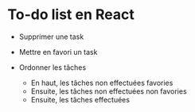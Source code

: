 # To-do list en React

* Supprimer une task

* Mettre en favori un task

* Ordonner les tâches
  + En haut, les tâches non effectuées favories
  + Ensuite, les tâches non effectuées non favories
  + Ensuite, les tâches effectuées
